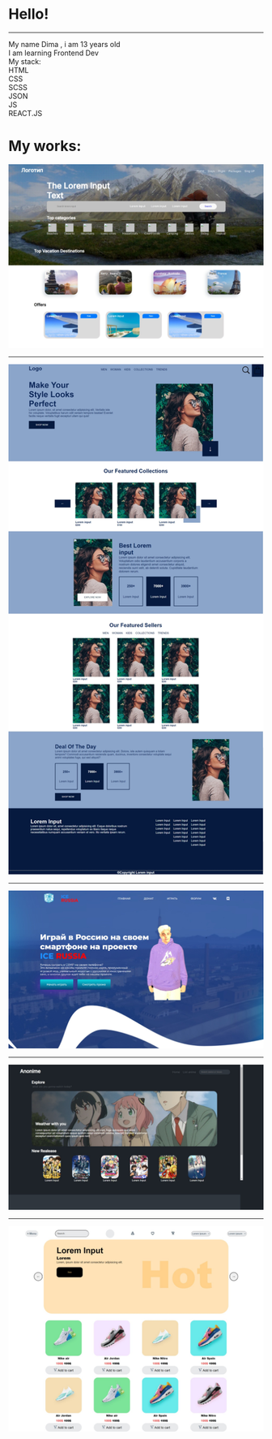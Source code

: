 <h1>Hello!</h1>
<hr noshade>
<div align="centre">
My name Dima , i am 13 years old<br>
I am learning Frontend Dev<br>
My stack:<br>
HTML<br>
CSS<br>
SCSS<br>
JSON<br>
JS<br>
REACT.JS<br>
</div>
<div>
<h1>My works:</h1>
<div>
<img src="./Снимок веб-страницы_21-8-2022_17235_.jpeg" alt="">
<hr noshade>
<img src="./Снимок веб-страницы_26-9-2022_203240_.jpeg" alt="">
<hr noshade>
<img src="./Снимок веб-страницы_26-9-2022_192350_.jpeg" alt="">
<hr noshade>
<img src="./Снимок веб-страницы_26-9-2022_19311_.jpeg" alt="">
<hr noshade>
<img src="./Снимок веб-страницы_16-9-2022_193841_.jpeg" alt="">
</div>
</div>

<!--
**YgamiJS/YgamiJS** is a ✨ _special_ ✨ repository because its `README.md` (this file) appears on your GitHub profile.

Here are some ideas to get you started:

- 🔭 I’m currently working on ...
- 🌱 I’m currently learning ...
- 👯 I’m looking to collaborate on ...
- 🤔 I’m looking for help with ...
- 💬 Ask me about ...
- 📫 How to reach me: ...
- 😄 Pronouns: ...
- ⚡ Fun fact: ...
-->
